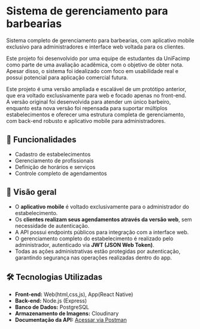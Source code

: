 # Sistema de gerenciamento para barbearias

Sistema completo de gerenciamento para barbearias, com aplicativo mobile exclusivo para administradores e interface web voltada para os clientes.  

Este projeto foi desenvolvido por uma equipe de estudantes da UniFacimp como parte de uma avaliação acadêmica, com o objetivo de obter nota.  
Apesar disso, o sistema foi idealizado com foco em usabilidade real e possui potencial para aplicação comercial futura.  

Este projeto é uma versão ampliada e escalável de um protótipo anterior, que era voltado exclusivamente para web e focado apenas no front-end.  
A versão original foi desenvolvida para atender um único barbeiro, enquanto esta nova versão foi repensada para suportar múltiplos estabelecimentos e oferecer uma estrutura completa de gerenciamento, com back-end robusto e aplicativo mobile para administradores.


## 🧰 Funcionalidades

- Cadastro de estabelecimentos
- Gerenciamento de profissionais
- Definição de horários e serviços
- Controle completo de agendamentos

## 📱 Visão geral

- O **aplicativo mobile** é voltado exclusivamente para o administrador do estabelecimento.
- Os **clientes realizam seus agendamentos através da versão web**, sem necessidade de autenticação.
- A API possui endpoints públicos para integração com a interface web.
- O gerenciamento completo do estabelecimento é realizado pelo administrador, autenticado via **JWT (JSON Web Token)**.
- Todas as ações administrativas estão protegidas por autenticação, garantindo segurança nas operações realizadas dentro do app.

## 🛠️ Tecnologias Utilizadas

- **Front-end:** Web(html,css,js), App(React Native)
- **Back-end:** Node.js (Express)
- **Banco de Dados:** PostgreSQL
- **Armazenamento de Imagens:** Cloudinary
- **Documentação da API:** [Acessar via Postman](link-do-postman-aqui)

